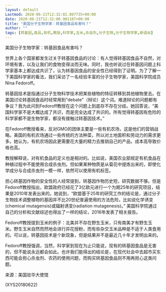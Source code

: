 ```yaml
---
layout: default
Lastmod: 2020-06-21T12:32:02.897735+00:00
date: 2020-06-21T12:32:00.901107+00:00
title: "美国分子生物学家：转基因食品有害吗？"
author: ""
tags: [转基因,食品,有机,教授,科学家,玉米,杀虫剂,分子生物,分子生物学家,新语丝]
---
```


美国分子生物学家：转基因食品有害吗？

世界上各个国家都发生过关于转基因食品的讨论：有人觉得转基因食品不自然，对环境有害，以及让我们的食物变得淡而无味。同时，我也听说过在转基因问题上科学家基本上都达成共识了，认为转基因食品的安全性已经得到了证明。为了了解一下美国科学家的看法，我们采访了一名经验丰富的分子生物学家，美国科学院成员Nina Fedoroff。

转基因技术是指通过分子生物科学技术把某些植物的特征转移到其他植物里去。在美国讨论转基因食品时经常用到“debate”（辩论）这个词。难道辩论的问题都有争议？我为此问到Fedoroff教授在这个问题上到底存不存在分歧。她回答说，“美国科学家不是大概达成了共识，而是完全达成了共识的。所有觉得转基因有危险的科学家都不是生物学家，都没有接触过转基因技术。”

在Fedoroff教授看来，反对GMO的团体主要是一些有机农场，这是他们的营销战略。美国的有机农场通过一些传统的方法种菜，所以对土地面积和劳动力的需求更多。她认为，有机农场因此更需要花大量的精力去推销自己的产品，成本高导致价格也高。

教授解释说，对有机食品的定义也是相对的。比如说，美国农业部规定有机食品在种植过程中不能使用合成杀虫剂。但如果某种物质是从菊花中提炼出来的，即使化学成分与合成杀虫剂一模一样，依然可以使用有机标签。

担心转基因作物的安全性的人经常提到，转基因作物历史短，研究数据不够。但是Fedoroff教授指出，欧盟政府已经花了3亿欧元进行一个为期25年的研究项目，结果是2010年发表出来的。她说到，“欧盟基于25年的研究工作的结论是，通过分子生物技术调整植物的基因并不比20世纪普遍使用的方法危险，比如说化学诱变(chemical mutagensis)或辐射诱变(radiation mutagenesis)。” 美国科学院通过自己的分析和文献综述也得出了一样的结论，2016年发表了相关报告。

Fedoroff教授提到玉米的例子：北美并不存在野生玉米，只有南美才有野生玉米。野生玉米自然而然地会进行异花授粉，而有些杂交玉米品种是不适于人类食用的。可以说，转基因技术是个新现象，但是结果并不是最近几十年才发明出来的。

Fedoroff教授强调，当然，科学家到现在为止只能说，现有的转基因食品是无害的，但不能说永远都会如此。也许我们能得出的结论是，在现代社会中去超市买东西可能会担心杀虫剂、农药的使用问题，而购买转基因食品则不用再担心这类问题。

来源：美国驻华大使馆

(XYS20180622)

